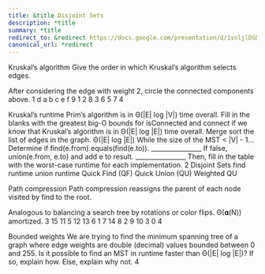 ```yaml
---
title: &title Disjoint Sets
description: *title
summary: *title
redirect_to: &redirect https://docs.google.com/presentation/d/1snljlDSDj1pXerjG7B3DdWO-chS_w0Dl_CxGGqrVSCs/edit?usp=sharing
canonical_url: *redirect
---
```


Kruskal’s algorithm
Give the order in which Kruskal’s algorithm selects edges.





After considering the edge with weight 2, circle the connected components above.
1
d
a
b
c
e
f
9
1
2
8
3
6
5
7
4

Kruskal’s runtime
Prim’s algorithm is in Θ(|E| log |V|) time overall.
Fill in the blanks with the greatest big-O bounds for isConnected and connect if we know that Kruskal’s algorithm is in Θ(|E| log |E|) time overall.
Merge sort the list of edges in the graph.				Θ(|E| log |E|)
While the size of the MST < |V| - 1…
Determine if find(e.from).equals(find(e.to)).	________________
If false, union(e.from, e.to) and add e to result.	________________
Then, fill in the table with the worst-case runtime for each implementation.
2
Disjoint Sets
find runtime
union runtime
Quick Find (QF)
Quick Union (QU)
Weighted QU

Path compression
Path compression reassigns the parent of each node visited by find to the root.









Analogous to balancing a search tree by rotations or color flips. Θ(𝛂(N)) amortized.
3
15
11
5
12
13
6
1
7
14
8
2
9
10
3
0
4

Bounded weights
We are trying to find the minimum spanning tree of a graph where edge weights are double (decimal) values bounded between 0 and 255. Is it possible to find an MST in runtime faster than Θ(|E| log |E|)? If so, explain how. Else, explain why not.
4
